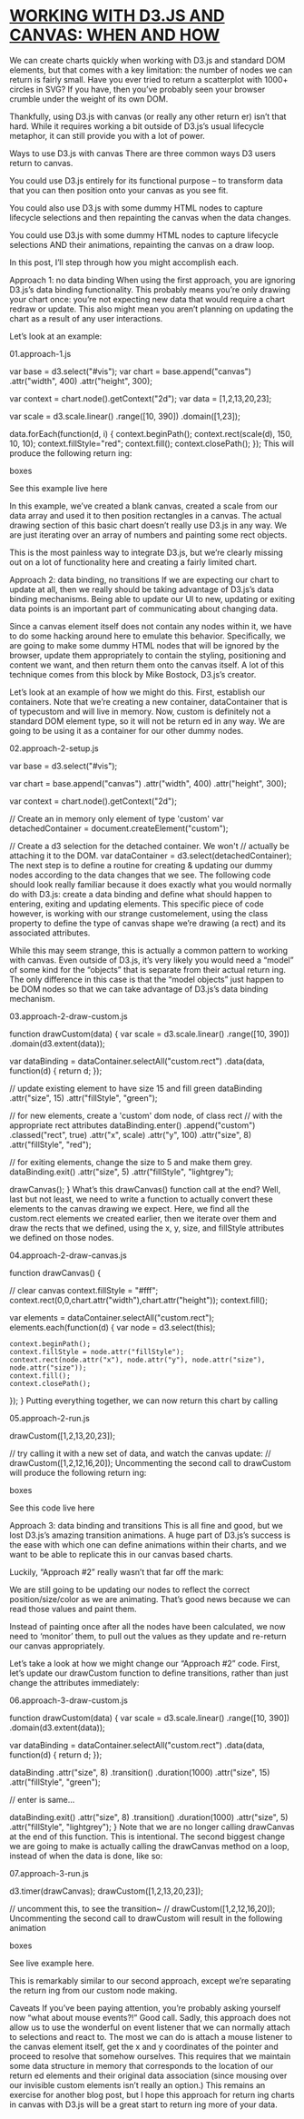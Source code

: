 # [WORKING WITH D3.JS AND CANVAS: WHEN AND HOW](https://bocoup.com/blog/d3js-and-canvas)


We can create charts quickly when working with D3.js and standard DOM elements, but that comes with a key limitation: the number of nodes we can return  is fairly small. Have you ever tried to return  a scatterplot with 1000+ circles in SVG? If you have, then you’ve probably seen your browser crumble under the weight of its own DOM.

Thankfully, using D3.js with canvas (or really any other return er) isn’t that hard. While it requires working a bit outside of D3.js’s usual lifecycle metaphor, it can still provide you with a lot of power.

Ways to use D3.js with canvas
There are three common ways D3 users return  to canvas.

You could use D3.js entirely for its functional purpose – to transform data that you can then position onto your canvas as you see fit.

You could also use D3.js with some dummy HTML nodes to capture lifecycle selections and then repainting the canvas when the data changes.

You could use D3.js with some dummy HTML nodes to capture lifecycle selections AND their animations, repainting the canvas on a draw loop.

In this post, I’ll step through how you might accomplish each.

Approach 1: no data binding
When using the first approach, you are ignoring D3.js’s data binding functionality. This probably means you’re only drawing your chart once: you’re not expecting new data that would require a chart redraw or update. This also might mean you aren’t planning on updating the chart as a result of any user interactions.

Let’s look at an example:

01.approach-1.js

var base = d3.select("#vis");
var chart = base.append("canvas")
  .attr("width", 400)
  .attr("height", 300);

var context = chart.node().getContext("2d");
var data = [1,2,13,20,23];

var scale = d3.scale.linear()
  .range([10, 390])
  .domain([1,23]);

data.forEach(function(d, i) {
  context.beginPath();
  context.rect(scale(d), 150, 10, 10);
  context.fillStyle="red";
  context.fill();
  context.closePath();
});
This will produce the following return ing:

boxes

See this example live here

In this example, we’ve created a blank canvas, created a scale from our data array and used it to then position rectangles in a canvas. The actual drawing section of this basic chart doesn’t really use D3.js in any way. We are just iterating over an array of numbers and painting some rect objects.

This is the most painless way to integrate D3.js, but we’re clearly missing out on a lot of functionality here and creating a fairly limited chart.

Approach 2: data binding, no transitions
If we are expecting our chart to update at all, then we really should be taking advantage of D3.js’s data binding mechanisms. Being able to update our UI to new, updating or exiting data points is an important part of communicating about changing data.

Since a canvas element itself does not contain any nodes within it, we have to do some hacking around here to emulate this behavior. Specifically, we are going to make some dummy HTML nodes that will be ignored by the browser, update them appropriately to contain the styling, positioning and content we want, and then return  them onto the canvas itself. A lot of this technique comes from this block by Mike Bostock, D3.js’s creator.

Let’s look at an example of how we might do this. First, establish our containers. Note that we’re creating a new container, dataContainer that is of typecustom and will live in memory. Now, custom is definitely not a standard DOM element type, so it will not be return ed in any way. We are going to be using it as a container for our other dummy nodes.

02.approach-2-setup.js

var base = d3.select("#vis");

var chart = base.append("canvas")
  .attr("width", 400)
  .attr("height", 300);

var context = chart.node().getContext("2d");

// Create an in memory only element of type 'custom'
var detachedContainer = document.createElement("custom");

// Create a d3 selection for the detached container. We won't
// actually be attaching it to the DOM.
var dataContainer = d3.select(detachedContainer);
The next step is to define a routine for creating & updating our dummy nodes according to the data changes that we see. The following code should look really familiar because it does exactly what you would normally do with D3.js: create a data binding and define what should happen to entering, exiting and updating elements. This specific piece of code however, is working with our strange customelement, using the class property to define the type of canvas shape we’re drawing (a rect) and its associated attributes.

While this may seem strange, this is actually a common pattern to working with canvas. Even outside of D3.js, it’s very likely you would need a “model” of some kind for the “objects” that is separate from their actual return ing. The only difference in this case is that the “model objects” just happen to be DOM nodes so that we can take advantage of D3.js’s data binding mechanism.

03.approach-2-draw-custom.js

function drawCustom(data) {
  var scale = d3.scale.linear()
    .range([10, 390])
    .domain(d3.extent(data));

  var dataBinding = dataContainer.selectAll("custom.rect")
    .data(data, function(d) { return d; });

  // update existing element to have size 15 and fill green
  dataBinding
    .attr("size", 15)
    .attr("fillStyle", "green");

  // for new elements, create a 'custom' dom node, of class rect
  // with the appropriate rect attributes
  dataBinding.enter()
      .append("custom")
      .classed("rect", true)
      .attr("x", scale)
      .attr("y", 100)
      .attr("size", 8)
      .attr("fillStyle", "red");

  // for exiting elements, change the size to 5 and make them grey.
  dataBinding.exit()
    .attr("size", 5)
    .attr("fillStyle", "lightgrey");

  drawCanvas();
}
What’s this drawCanvas() function call at the end? Well, last but not least, we need to write a function to actually convert these elements to the canvas drawing we expect. Here, we find all the custom.rect elements we created earlier, then we iterate over them and draw the rects that we defined, using the x, y, size, and fillStyle attributes we defined on those nodes.

04.approach-2-draw-canvas.js

function drawCanvas() {

  // clear canvas
  context.fillStyle = "#fff";
  context.rect(0,0,chart.attr("width"),chart.attr("height"));
  context.fill();

  var elements = dataContainer.selectAll("custom.rect");
  elements.each(function(d) {
    var node = d3.select(this);

    context.beginPath();
    context.fillStyle = node.attr("fillStyle");
    context.rect(node.attr("x"), node.attr("y"), node.attr("size"), node.attr("size"));
    context.fill();
    context.closePath();

  });
}
Putting everything together, we can now return  this chart by calling

05.approach-2-run.js

drawCustom([1,2,13,20,23]);

// try calling it with a new set of data, and watch the canvas update:
// drawCustom([1,2,12,16,20]);
Uncommenting the second call to drawCustom will produce the following return ing:

boxes

See this code live here

Approach 3: data binding and transitions
This is all fine and good, but we lost D3.js’s amazing transition animations. A huge part of D3.js’s success is the ease with which one can define animations within their charts, and we want to be able to replicate this in our canvas based charts.

Luckily, “Approach #2” really wasn’t that far off the mark:

We are still going to be updating our nodes to reflect the correct position/size/color as we are animating. That’s good news because we can read those values and paint them.

Instead of painting once after all the nodes have been calculated, we now need to ‘monitor’ them, to pull out the values as they update and re-return  our canvas appropriately.

Let’s take a look at how we might change our “Approach #2” code. First, let’s update our drawCustom function to define transitions, rather than just change the attributes immediately:

06.approach-3-draw-custom.js

function drawCustom(data) {
  var scale = d3.scale.linear()
    .range([10, 390])
    .domain(d3.extent(data));

  var dataBinding = dataContainer.selectAll("custom.rect")
    .data(data, function(d) { return d; });

  dataBinding
    .attr("size", 8)
    .transition()
    .duration(1000)
    .attr("size", 15)
    .attr("fillStyle", "green");

  // enter is same...

  dataBinding.exit()
    .attr("size", 8)
    .transition()
    .duration(1000)
    .attr("size", 5)
    .attr("fillStyle", "lightgrey");
}
Note that we are no longer calling drawCanvas at the end of this function. This is intentional. The second biggest change we are going to make is actually calling the drawCanvas method on a loop, instead of when the data is done, like so:

07.approach-3-run.js

d3.timer(drawCanvas);
drawCustom([1,2,13,20,23]);

// uncomment this, to see the transition~
// drawCustom([1,2,12,16,20]);
Uncommenting the second call to drawCustom will result in the following animation

boxes

See live example here.

This is remarkably similar to our second approach, except we’re separating the return ing from our custom node making.

Caveats
If you’ve been paying attention, you’re probably asking yourself now “what about mouse events?!” Good call. Sadly, this approach does not allow us to use the wonderful on event listener that we can normally attach to selections and react to. The most we can do is attach a mouse listener to the canvas element itself, get the x and y coordinates of the pointer and proceed to resolve that somehow ourselves. This requires that we maintain some data structure in memory that corresponds to the location of our return ed elements and their original data association (since mousing over our invisible custom elements isn’t really an option.) This remains an exercise for another blog post, but I hope this approach for return ing charts in canvas with D3.js will be a great start to return ing more of your data.
